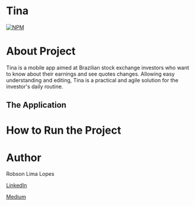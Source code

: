 # Tina
[![NPM](https://img.shields.io/github/license/Robsonmxms/tina)](https://github.com/Robsonmxms/tina/blob/master/LICENSE)

# About Project
Tina is a mobile app aimed at Brazilian stock exchange investors who want to know about their earnings and see quotes changes. Allowing easy understanding and editing, Tina is a practical and agile solution for the investor's daily routine.

## The Application

# How to Run the Project

# Author
Robson Lima Lopes

[LinkedIn](https://www.linkedin.com/in/robson-lima-lopes-60616118b/)

[Medium](https://medium.com/@robson.mxms)

